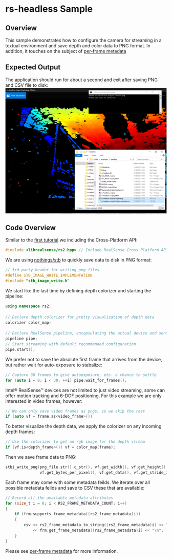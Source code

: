 # rs-headless Sample

## Overview

This sample demonstrates how to configure the camera for streaming in a textual environment and save depth and color data to PNG format. In addition, it touches on the subject of [per-frame metadata](../../doc/frame_metadata.md)

## Expected Output
The application should run for about a second and exit after saving PNG and CSV file to disk: 
![expected output](expected_output.PNG)

## Code Overview 

Similar to the [first tutorial](../rs-capture/) we including the Cross-Platform API:
```cpp
#include <librealsense/rs2.hpp> // Include RealSense Cross Platform API
```

We are using [nothings/stb](https://github.com/nothings/stb) to quickly save data to disk in PNG format: 
```cpp
// 3rd party header for writing png files
#define STB_IMAGE_WRITE_IMPLEMENTATION
#include "stb_image_write.h"
```

We start like the last time by defining depth colorizer and starting the pipeline:
```cpp
using namespace rs2;

// Declare depth colorizer for pretty visualization of depth data
colorizer color_map;

// Declare RealSense pipeline, encapsulating the actual device and sensors
pipeline pipe;
// Start streaming with default recommended configuration
pipe.start();
```

We prefer not to save the absolute first frame that arrives from the device, but rather wait for auto-exposure to stabalize:
```cpp
// Capture 30 frames to give autoexposure, etc. a chance to settle
for (auto i = 0; i < 30; ++i) pipe.wait_for_frames();
```

Intel® RealSense™ devices are not limited to just video streaming, some can offer motion tracking and 6-DOF positioning. For this example we are only interested in video frames, however: 
```cpp
// We can only save video frames as pngs, so we skip the rest
if (auto vf = frame.as<video_frame>())
```

To better visualize the depth data, we apply the colorizer on any incoming depth frames:
```cpp
// Use the colorizer to get an rgb image for the depth stream
if (vf.is<depth_frame>()) vf = color_map(frame);
```

Then we save frame data to PNG: 
```cpp
stbi_write_png(png_file.str().c_str(), vf.get_width(), vf.get_height(),
               vf.get_bytes_per_pixel(), vf.get_data(), vf.get_stride_in_bytes());
```

Each frame may come with some metadata feilds. We iterate over all possible metadata feilds and save to CSV these that are available:
```cpp
// Record all the available metadata attributes
for (size_t i = 0; i < RS2_FRAME_METADATA_COUNT; i++)
{
    if (frm.supports_frame_metadata((rs2_frame_metadata)i))
    {
        csv << rs2_frame_metadata_to_string((rs2_frame_metadata)i) << ","
			<< frm.get_frame_metadata((rs2_frame_metadata)i) << "\n";
    }
}
```
Please see [per-frame metadata](../../doc/frame_metadata.md) for more information.
